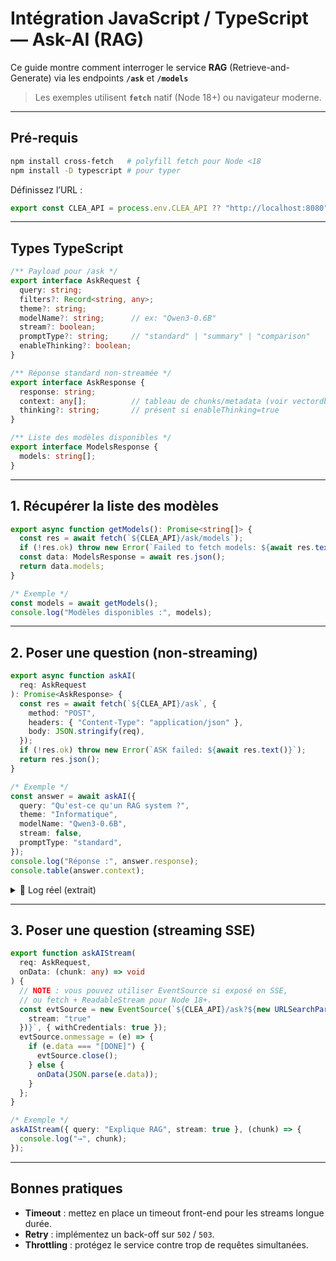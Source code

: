 # Intégration **JavaScript / TypeScript** — Ask-AI (RAG)

Ce guide montre comment interroger le service **RAG** (Retrieve-and-Generate) via les endpoints **`/ask`** et **`/models`** 
> Les exemples utilisent **`fetch`** natif (Node 18+) ou navigateur moderne.

---

## Pré-requis

```bash
npm install cross-fetch   # polyfill fetch pour Node <18
npm install -D typescript # pour typer
````

Définissez l’URL :

```ts
export const CLEA_API = process.env.CLEA_API ?? "http://localhost:8080";
```

---

## Types TypeScript

```ts
/** Payload pour /ask */
export interface AskRequest {
  query: string;
  filters?: Record<string, any>;
  theme?: string;
  modelName?: string;      // ex: "Qwen3-0.6B"
  stream?: boolean;
  promptType?: string;     // "standard" | "summary" | "comparison"
  enableThinking?: boolean;
}

/** Réponse standard non-streamée */
export interface AskResponse {
  response: string;
  context: any[];          // tableau de chunks/metadata (voir vectordb SearchResponse)
  thinking?: string;       // présent si enableThinking=true
}

/** Liste des modèles disponibles */
export interface ModelsResponse {
  models: string[];
}
```

---

## 1. Récupérer la liste des modèles

```ts
export async function getModels(): Promise<string[]> {
  const res = await fetch(`${CLEA_API}/ask/models`);
  if (!res.ok) throw new Error(`Failed to fetch models: ${await res.text()}`);
  const data: ModelsResponse = await res.json();
  return data.models;
}

/* Exemple */
const models = await getModels();
console.log("Modèles disponibles :", models);
```

---

## 2. Poser une question (non-streaming)

```ts
export async function askAI(
  req: AskRequest
): Promise<AskResponse> {
  const res = await fetch(`${CLEA_API}/ask`, {
    method: "POST",
    headers: { "Content-Type": "application/json" },
    body: JSON.stringify(req),
  });
  if (!res.ok) throw new Error(`ASK failed: ${await res.text()}`);
  return res.json();
}

/* Exemple */
const answer = await askAI({
  query: "Qu'est-ce qu'un RAG system ?",
  theme: "Informatique",
  modelName: "Qwen3-0.6B",
  stream: false,
  promptType: "standard",
});
console.log("Réponse :", answer.response);
console.table(answer.context);
```

<details>
<summary>📜 Log réel (extrait)</summary>

```json
{
  "response": "Un système RAG combine la recherche documentaire…",
  "context": [
    { "chunkId": 5, "documentId": 3, "score": 0.12, … },
    …
  ]
}
```

</details>

---

## 3. Poser une question (streaming SSE)

```ts
export function askAIStream(
  req: AskRequest,
  onData: (chunk: any) => void
) {
  // NOTE : vous pouvez utiliser EventSource si exposé en SSE,
  // ou fetch + ReadableStream pour Node 18+.
  const evtSource = new EventSource(`${CLEA_API}/ask?${new URLSearchParams({
    stream: "true"
  })}`, { withCredentials: true });
  evtSource.onmessage = (e) => {
    if (e.data === "[DONE]") {
      evtSource.close();
    } else {
      onData(JSON.parse(e.data));
    }
  };
}

/* Exemple */
askAIStream({ query: "Explique RAG", stream: true }, (chunk) => {
  console.log("→", chunk);
});
```

---

## Bonnes pratiques

* **Timeout** : mettez en place un timeout front-end pour les streams longue durée.
* **Retry** : implémentez un back-off sur `502` / `503`.
* **Throttling** : protégez le service contre trop de requêtes simultanées.

